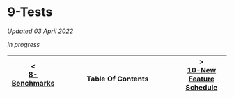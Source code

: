 # 9-Tests

_Updated 03 April 2022_

*In progress*





| < <br />[8-Benchmarks](benchmarks.md)  | <br />Table Of Contents<br /> <img width=1000/> | > <br />[10-New Feature Schedule](feature-schedule.md)   |
| ----------- | ----------- | ----------- |
